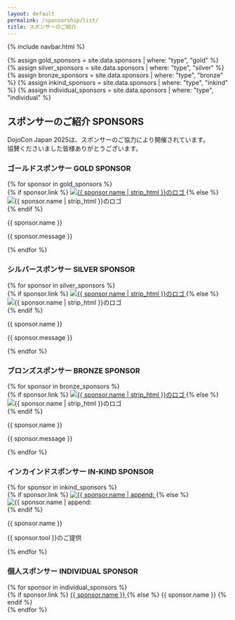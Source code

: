 ```yaml
---
layout: default
permalink: /sponsorship/list/
title: スポンサーのご紹介
---
```

{% include navbar.html %}

{% assign gold_sponsors       = site.data.sponsors | where: "type", "gold"       %}
{% assign silver_sponsors     = site.data.sponsors | where: "type", "silver"     %}
{% assign bronze_sponsors     = site.data.sponsors | where: "type", "bronze"     %}
{% assign inkind_sponsors     = site.data.sponsors | where: "type", "inkind"     %}
{% assign individual_sponsors = site.data.sponsors | where: "type", "individual" %}

<style>
html {
  /*
  画像のロードとsmooth scrollを組み合わせると
  スクロール位置がずれやすいためスムーススクロールを解除する
  */
  scroll-behavior: auto !important;
}
</style>


<h2 class="text-4xl text-center mb-8 mt-30 xl:mt-15">
  スポンサーのご紹介
  <span class="block mt-5 text-2xl">SPONSORS</span>
</h2>

<p class="text-center mb-10 text-sm sm:text-base px-4 sm:px-8">
  DojoCon Japan 2025は、スポンサーのご協力により開催されています。<br>協賛くださいました皆様ありがとうございます。
</p>

<h3 class="text-2xl mt-15 mx-8 text-center mb-4">ゴールドスポンサー
  <span class="block text-base mt-1">GOLD SPONSOR</span>
</h3>
<div class="flex justify-center flex-wrap gap-x-8 px-8 max-w-3xl w-full mx-auto">
  {% for sponsor in gold_sponsors %}
    <div class="w-full flex flex-col mb-5">
      {% if sponsor.link %}
        <a
          class="flex-grow w-full flex items-center justify-center transition-all duration-200 hover:scale-105 cursor-pointer"
          style="transform-style: preserve-3d;"
          href="{{ sponsor.link }}"
          target="_blank"
          rel="noopener noreferrer"
        >
          <img class="w-full mx-auto mb-3" src="{{ sponsor.logo }}" alt="{{ sponsor.name | strip_html }}のロゴ">
        </a>
      {% else %}
        <div class="flex-grow w-full flex items-center justify-center">
          <img class="w-full mx-auto mb-3" src="{{ sponsor.logo }}" alt="{{ sponsor.name | strip_html }}のロゴ">
        </div>
      {% endif %}
      <p class="w-full mb-3 text-center break-keep">{{ sponsor.name }}</p>
      <p class="w-full text-gray-600">{{ sponsor.message }}</p>
    </div>
  {% endfor %}
</div>

<h3 class="text-2xl mt-15 mx-8 text-center mb-4">シルバースポンサー
  <span class="block text-base mt-1">SILVER SPONSOR</span>
</h3>

<div class="flex justify-center flex-wrap gap-x-8 px-8 max-w-3xl w-full mx-auto">
  {% for sponsor in silver_sponsors %}
    <div class="flex flex-col mb-5">
      {% if sponsor.link %}
        <a
          class="flex-grow w-full flex items-center justify-center transition-all duration-200 hover:scale-105 cursor-pointer"
          style="transform-style: preserve-3d;"
          href="{{ sponsor.link }}"
          target="_blank"
          rel="noopener noreferrer"
        >
          <img class="max-w-[{{500 | times:sponsor.logo_scale | round}}px] w-full mx-auto mb-3" src="{{ sponsor.logo }}" alt="{{ sponsor.name | strip_html }}のロゴ">
        </a>
      {% else %}
        <div class="flex-grow w-full flex items-center justify-center">
          <img class="w-full mx-auto mb-3" src="{{ sponsor.logo }}" alt="{{ sponsor.name | strip_html }}のロゴ">
        </div>
      {% endif %}
      <p class="w-full mb-3 text-center break-keep">{{ sponsor.name }}</p>
      <p class="w-full text-gray-600">{{ sponsor.message }}</p>
    </div>
  {% endfor %}
</div>

<h3 class="text-2xl mt-15 mx-8 text-center mb-4">ブロンズスポンサー
  <span class="block text-base mt-1">BRONZE SPONSOR</span>
</h3>

<div class="grid grid-cols-1 lg:grid-cols-2 gap-x-8 gap-y-10 px-8 sm:px-8 max-w-3xl w-full mx-auto">
  {% for sponsor in bronze_sponsors %}
    <div class="flex flex-col mb-5">
      {% if sponsor.link %}
        <a
          class="w-full h-auto lg:h-96 flex-grow-0 flex items-center justify-center transition-all duration-200 hover:scale-105 cursor-pointer"
          style="transform-style: preserve-3d;"
          href="{{ sponsor.link }}"
          target="_blank"
          rel="noopener noreferrer"
        >
          <img class="max-w-[{{300 | times:sponsor.logo_scale | round}}px] w-full mx-auto mb-3" src="{{ sponsor.logo }}" alt="{{ sponsor.name | strip_html }}のロゴ">
        </a>
      {% else %}
        <div class="w-full h-auto lg:h-96 flex-grow-0 flex items-center justify-center">
          <img class="w-full mx-auto mb-3" src="{{ sponsor.logo }}" alt="{{ sponsor.name | strip_html }}のロゴ">
        </div>
      {% endif %}
      <p class="w-full mb-3 text-center break-keep">{{ sponsor.name }}</p>
      <p class="w-full text-gray-600">{{ sponsor.message }}</p>
    </div>
  {% endfor %}
</div>

<h3 class="text-2xl mt-15 mx-8 text-center mb-4">インカインドスポンサー
  <span class="block text-base mt-1">IN-KIND SPONSOR</span>
</h3>

<div class="flex justify-center flex-wrap gap-x-8 gap-y-10 px-8 max-w-3xl mx-auto mb-20">
  {% for sponsor in inkind_sponsors %}
    <div class="flex flex-col">
      {% if sponsor.link %}
        <a
          class="flex-grow w-full flex items-center justify-center transition-all duration-200 hover:scale-105 cursor-pointer"
          style="transform-style: preserve-3d;"
          href="{{ sponsor.link }}"
          target="_blank"
          rel="noopener noreferrer"
        >
          <img class="w-[270px] mx-auto mb-3" src="{{ sponsor.logo }}" alt="{{ sponsor.name | append: "(" | append: sponsor.tool | append:")" | strip_html }}のロゴ">
        </a>
      {% else %}
        <div class="flex-grow w-full flex items-center justify-center">
          <img class="w-[270px] mx-auto mb-3" src="{{ sponsor.logo }}" alt="{{ sponsor.name | append: "(" | append: sponsor.tool | append:")" | strip_html }}のロゴ">
        </div>
      {% endif %}
      <p class="w-full text-center break-keep">{{ sponsor.name }}</p>
      <p class="w-full text-center break-keep">{{ sponsor.tool }}<wbr>のご提供</p>
    </div>
  {% endfor %}
</div>

<h3 id="individual_sponsors" class="text-2xl mt-15 mx-8 text-center mb-4">個人スポンサー
  <span class="block text-base mt-1">INDIVIDUAL SPONSOR</span>
</h3>
<div class="grid grid-cols-1 sm:grid-cols-2 gap-6 max-w-xl mx-auto mb-16">
  {% for sponsor in individual_sponsors %}
    <div class="flex items-center justify-center">
      {% if sponsor.link %}
        <a href="{{ sponsor.link }}" target="_blank" rel="noopener noreferrer"
          class="block text-2xl font-bold text-center transition-transform duration-200 hover:scale-110 cursor-pointer">
          {{ sponsor.name }}
        </a>
      {% else %}
        <span class="block text-2xl font-bold text-center">{{ sponsor.name }}</span>
      {% endif %}
    </div>
  {% endfor %}
</div>
